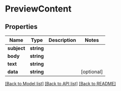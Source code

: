 # PreviewContent

## Properties
Name | Type | Description | Notes
------------ | ------------- | ------------- | -------------
**subject** | **string** |  | 
**body** | **string** |  | 
**text** | **string** |  | 
**data** | **string** |  | [optional] 

[[Back to Model list]](../README.md#documentation-for-models) [[Back to API list]](../README.md#documentation-for-api-endpoints) [[Back to README]](../README.md)


